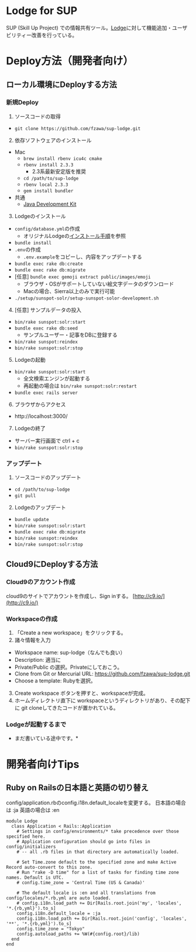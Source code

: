 # Lodge for SUP

SUP (Skill Up Project) での情報共有ツール。[Lodge](https://github.com/lodge/lodge)に対して機能追加・ユーザビリティー改善を行っている。

# Deploy方法（開発者向け）

## ローカル環境にDeployする方法

### 新規Deploy

1. ソースコードの取得
  - `git clone https://github.com/fzawa/sup-lodge.git`
2. 依存ソフトウェアのインストール
  - Mac
    - `brew install rbenv icu4c cmake`
    - `rbenv install 2.3.3`
      - 2.3系最新安定版を推奨
    - `cd /path/to/sup-lodge`
    - `rbenv local 2.3.3`
    - `gem install bundler`
  - 共通
    - [Java Development Kit](http://www.oracle.com/technetwork/java/javase/downloads/)
3. Lodgeのインストール
  - `config/database.yml`の作成
    - オリジナルLodgeの[インストール手順](https://github.com/lodge/lodge/blob/release/README.md)を参照
  - `bundle install`
  - `.env`の作成
    - `.env.example`をコピーし、内容をアップデートする
  - `bundle exec rake db:create`
  - `bundle exec rake db:migrate`
  - [任意] `bundle exec gemoji extract public/images/emoji`
    - ブラウザ・OSがサポートしていない絵文字データのダウンロード
    - Macの場合、Sierra以上のみで実行可能
  - `./setup/sunspot-solr/setup-sunspot-solor-development.sh`
4. [任意] サンプルデータの投入
  - `bin/rake sunspot:solr:start`
  - `bundle exec rake db:seed`
    - サンプルユーザー・記事をDBに登録する
  - `bin/rake sunspot:reindex`
  - `bin/rake sunspot:solr:stop`
5. Lodgeの起動
  - `bin/rake sunspot:solr:start`
    - 全文検索エンジンが起動する
    - 再起動の場合は `bin/rake sunspot:solr:restart`
  - `bundle exec rails server`
6. ブラウザからアクセス
  - http://localhost:3000/
7. Lodgeの終了
  - サーバー実行画面で ctrl + c
  - `bin/rake sunspot:solr:stop`

### アップデート

1. ソースコードのアップデート
  - `cd /path/to/sup-lodge`
  - `git pull`
2. Lodgeのアップデート
  - `bundle update`
  - `bin/rake sunspot:solr:start`
  - `bundle exec rake db:migrate`
  - `bin/rake sunspot:reindex`
  - `bin/rake sunspot:solr:stop`

## Cloud9にDeployする方法

### Cloud9のアカウント作成
cloud9のサイトでアカウントを作成し、Sign inする。
[http://c9.io/](http://c9.io/)

### Workspaceの作成
1. 「Create a new workspace」をクリックする。
2. 諸々情報を入力
  - Workspace name: sup-lodge（なんでも良い）
  - Description: 適当に
  - Private/Public の選択。Privateにしておこう。
  - Clone from Git or Mercurial URL: https://github.com/fzawa/sup-lodge.git
  - Choose a template: Rubyを選択。
3. Create workspace ボタンを押すと、workspaceが完成。
4. ホームディレクトリ直下に workspaceというディレクトリがあり、その配下に git cloneしてきたコードが置かれている。

### Lodgeが起動するまで
* まだ書いている途中です。*

# 開発者向けTips

## Ruby on Railsの日本語と英語の切り替え
config/application.rbのconfig.i18n.default_localeを変更する。
日本語の場合は :ja 英語の場合は :en
```
module Lodge
  class Application < Rails::Application
    # Settings in config/environments/* take precedence over those specified here.
    # Application configuration should go into files in config/initializers
    # -- all .rb files in that directory are automatically loaded.

    # Set Time.zone default to the specified zone and make Active Record auto-convert to this zone.
    # Run "rake -D time" for a list of tasks for finding time zone names. Default is UTC.
    # config.time_zone = 'Central Time (US & Canada)'

    # The default locale is :en and all translations from config/locales/*.rb,yml are auto loaded.
    # config.i18n.load_path += Dir[Rails.root.join('my', 'locales', '*.{rb,yml}').to_s]
    config.i18n.default_locale = :ja
    config.i18n.load_path += Dir[Rails.root.join('config', 'locales', '**', '*.{rb,yml}').to_s]
    config.time_zone = "Tokyo"
    config.autoload_paths += %W(#{config.root}/lib)
  end
end
```
